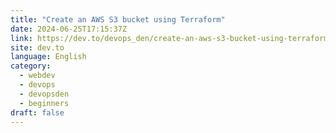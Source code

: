 ```yaml
---
title: "Create an AWS S3 bucket using Terraform"
date: 2024-06-25T17:15:37Z
link: https://dev.to/devops_den/create-an-aws-s3-bucket-using-terraform-49f9?utm_medium=RSS&utm_source=news.12bit.vn
site: dev.to
language: English
category:
  - webdev
  - devops
  - devopsden
  - beginners
draft: false
---
```


